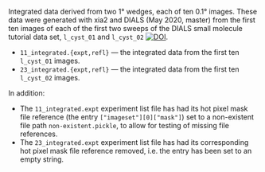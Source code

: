 Integrated data derived from two 1° wedges, each of ten 0.1° images.
These data were generated with xia2 and DIALS (May 2020, master) from the first ten images of each of the first two sweeps of the DIALS small molecule tutorial data set, `l_cyst_01` and `l_cyst_02` [![DOI](https://zenodo.org/badge/DOI/10.5281/zenodo.51405.svg)](https://doi.org/10.5281/zenodo.51405).
 * `11_integrated.{expt,refl}` — the integrated data from the first ten `l_cyst_01` images.
 * `23_integrated.{expt,refl}` — the integrated data from the first ten `l_cyst_02` images.

In addition:
 * The `11_integrated.expt` experiment list file has had its hot pixel mask file reference (the entry `["imageset"][0]["mask"]`) set to a non-existent file path `non-existent.pickle`, to allow for testing of missing file references.
 * The `23_integrated.expt` experiment list file has had its corresponding hot pixel mask file reference removed, i.e. the entry has been set to an empty string.

